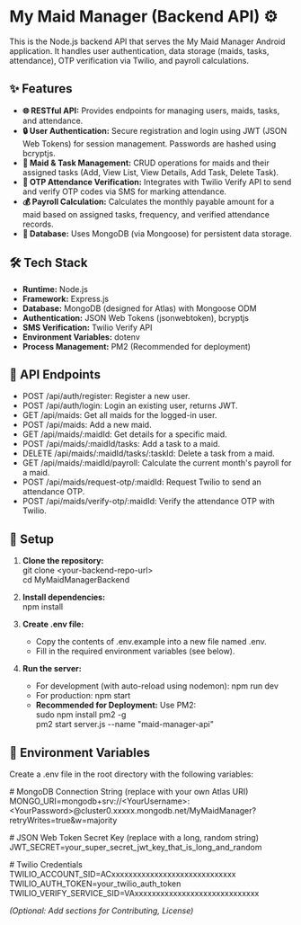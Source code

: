 # **My Maid Manager (Backend API) ⚙️**

This is the Node.js backend API that serves the My Maid Manager Android application. It handles user authentication, data storage (maids, tasks, attendance), OTP verification via Twilio, and payroll calculations.

## **✨ Features**

* **🌐 RESTful API:** Provides endpoints for managing users, maids, tasks, and attendance.  
* **🔒 User Authentication:** Secure registration and login using JWT (JSON Web Tokens) for session management. Passwords are hashed using bcryptjs.  
* **🧹 Maid & Task Management:** CRUD operations for maids and their assigned tasks (Add, View List, View Details, Add Task, Delete Task).  
* **📱 OTP Attendance Verification:** Integrates with Twilio Verify API to send and verify OTP codes via SMS for marking attendance.  
* **💰 Payroll Calculation:** Calculates the monthly payable amount for a maid based on assigned tasks, frequency, and verified attendance records.  
* **💾 Database:** Uses MongoDB (via Mongoose) for persistent data storage.

## **🛠️ Tech Stack**

* **Runtime:** Node.js  
* **Framework:** Express.js  
* **Database:** MongoDB (designed for Atlas) with Mongoose ODM  
* **Authentication:** JSON Web Tokens (jsonwebtoken), bcryptjs  
* **SMS Verification:** Twilio Verify API  
* **Environment Variables:** dotenv  
* **Process Management:** PM2 (Recommended for deployment)

## **🔌 API Endpoints**

* POST /api/auth/register: Register a new user.  
* POST /api/auth/login: Login an existing user, returns JWT.  
* GET /api/maids: Get all maids for the logged-in user.  
* POST /api/maids: Add a new maid.  
* GET /api/maids/:maidId: Get details for a specific maid.  
* POST /api/maids/:maidId/tasks: Add a task to a maid.  
* DELETE /api/maids/:maidId/tasks/:taskId: Delete a task from a maid.  
* GET /api/maids/:maidId/payroll: Calculate the current month's payroll for a maid.  
* POST /api/maids/request-otp/:maidId: Request Twilio to send an attendance OTP.  
* POST /api/maids/verify-otp/:maidId: Verify the attendance OTP with Twilio.

## **🚀 Setup**

1. **Clone the repository:**  
   git clone \<your-backend-repo-url\>  
   cd MyMaidManagerBackend

2. **Install dependencies:**  
   npm install

3. **Create .env file:**  
   * Copy the contents of .env.example into a new file named .env.  
   * Fill in the required environment variables (see below).  
4. **Run the server:**  
   * For development (with auto-reload using nodemon): npm run dev  
   * For production: npm start  
   * **Recommended for Deployment:** Use PM2:  
     sudo npm install pm2 \-g  
     pm2 start server.js \--name "maid-manager-api"

## **🔑 Environment Variables**

Create a .env file in the root directory with the following variables:

\# MongoDB Connection String (replace with your own Atlas URI)  
MONGO\_URI=mongodb+srv://\<YourUsername\>:\<YourPassword\>@cluster0.xxxxx.mongodb.net/MyMaidManager?retryWrites=true\&w=majority

\# JSON Web Token Secret Key (replace with a long, random string)  
JWT\_SECRET=your\_super\_secret\_jwt\_key\_that\_is\_long\_and\_random

\# Twilio Credentials  
TWILIO\_ACCOUNT\_SID=ACxxxxxxxxxxxxxxxxxxxxxxxxxxxxx  
TWILIO\_AUTH\_TOKEN=your\_twilio\_auth\_token  
TWILIO\_VERIFY\_SERVICE\_SID=VAxxxxxxxxxxxxxxxxxxxxxxxxxxxxx

*(Optional: Add sections for Contributing, License)*